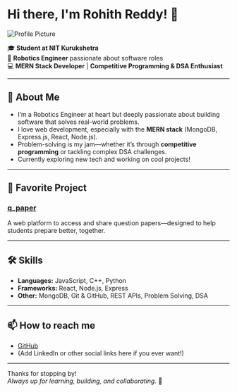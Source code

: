 # Hi there, I'm Rohith Reddy! 👋

![Profile Picture](https://avatars.githubusercontent.com/u/your-github-user-id?v=4)

🎓 **Student at NIT Kurukshetra**  
🤖 **Robotics Engineer** passionate about software roles  
💻 **MERN Stack Developer** | **Competitive Programming & DSA Enthusiast**  

---

## 🚀 About Me

- I’m a Robotics Engineer at heart but deeply passionate about building software that solves real-world problems.
- I love web development, especially with the **MERN stack** (MongoDB, Express.js, React, Node.js).
- Problem-solving is my jam—whether it’s through **competitive programming** or tackling complex DSA challenges.
- Currently exploring new tech and working on cool projects!

---

## 🌟 Favorite Project

### [q_paper](https://github.com/RohithReddy-1402/q_paper)
A web platform to access and share question papers—designed to help students prepare better, together.

---

## 🛠️ Skills

- **Languages:** JavaScript, C++, Python
- **Frameworks:** React, Node.js, Express
- **Other:** MongoDB, Git & GitHub, REST APIs, Problem Solving, DSA

---

## 📫 How to reach me

- [GitHub](https://github.com/RohithReddy-1402)
- (Add LinkedIn or other social links here if you ever want!)

---

Thanks for stopping by!  
_Always up for learning, building, and collaborating._ 🚀
